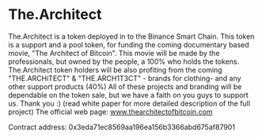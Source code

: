 # The.Architect
The.Architect is a token deployed in to the Binance Smart Chain. This token is a support and a pool token, for funding the coming documentary based movie, "The Architect of Bitcoin". This movie will be made by the professionals, but owned by the people, a 100% who holds the tokens. 
The.Architect token holders will be also profiting from the coming "THE.ARCHiTECT" & "THE.ARCH1T3CT" - brands for clothing- and any other support products (40%) 
All of these projects and branding will be dependable on the token sale, but we have a faith on you guys to support us. Thank you :)
(read white paper for more detailed description of the full project)
The official web page: www.thearchitectofbitcoin.com

Contract address: 0x3eda71ec8569aa196ea156b3366abd675af87901


